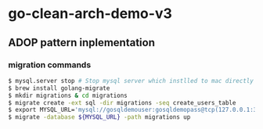 # go-clean-arch-demo-v3

## ADOP pattern inplementation

### migration commands
```sh
$ mysql.server stop # Stop mysql server which instlled to mac directly to use database in docker.
$ brew install golang-migrate
$ mkdir migrations & cd migrations
$ migrate create -ext sql -dir migrations -seq create_users_table 
$ export MYSQL_URL='mysql://gosqldemouser:gosqldemopass@tcp(127.0.0.1:3306)/gosqldemodb?charset=utf8mb4' # change user name and password correctly
$ migrate -database ${MYSQL_URL} -path migrations up
```
